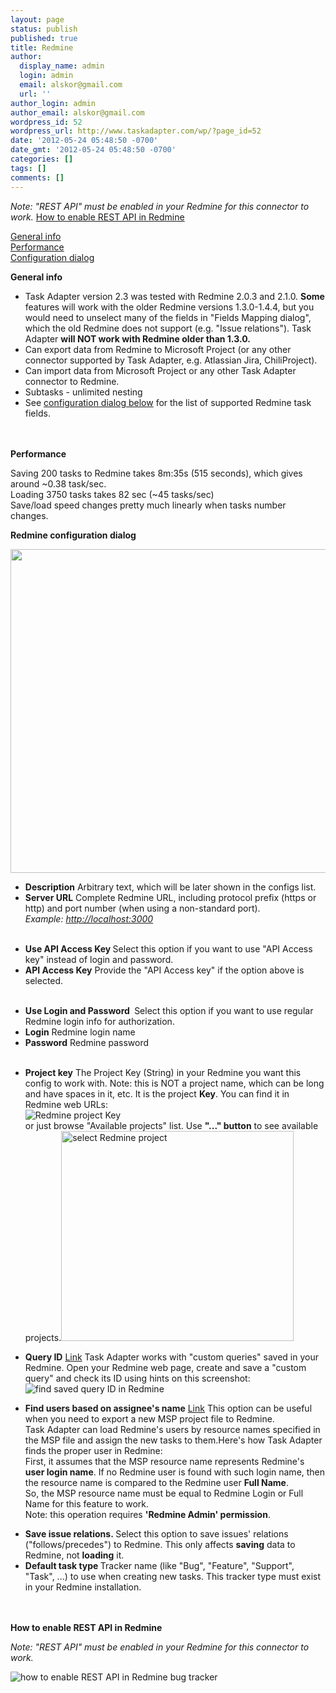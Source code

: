 ```yaml
---
layout: page
status: publish
published: true
title: Redmine
author:
  display_name: admin
  login: admin
  email: alskor@gmail.com
  url: ''
author_login: admin
author_email: alskor@gmail.com
wordpress_id: 52
wordpress_url: http://www.taskadapter.com/wp/?page_id=52
date: '2012-05-24 05:48:50 -0700'
date_gmt: '2012-05-24 05:48:50 -0700'
categories: []
tags: []
comments: []
---
```

<p><em>Note: "REST API" must be enabled in your Redmine for this connector to work.</em> <a href="#rest_api">How to enable REST API in Redmine</a></p>
<p><a href="#general">General info<br />
</a><a href="#performance">Performance<br />
</a><a href="#dialog">Configuration dialog</a></p>
<p><a id="general" name="general"></a><strong>General info </strong></p>
<ul>
<li>Task Adapter version 2.3 was tested with Redmine 2.0.3 and 2.1.0. <strong>Some</strong> features will work with the older Redmine versions 1.3.0-1.4.4, but you would need to unselect many of the fields in "Fields Mapping dialog", which the old Redmine does not support (e.g. "Issue relations"). Task Adapter <strong>will NOT work with Redmine older than 1.3.0.</strong></li>
<li>Can export data from Redmine to Microsoft Project (or any other connector supported by Task Adapter, e.g. Atlassian Jira, ChiliProject).</li>
<li>Can import data from Microsoft Project or any other Task Adapter connector to Redmine.</li>
<li>Subtasks - unlimited nesting</li>
<li>See <a href="#dialog">configuration dialog below</a> for the list of supported Redmine task fields.</li><br />
</ul><br />
<strong><a id="performance" name="performance"></a>Performance</strong></p>
<p>Saving 200 tasks to Redmine takes 8m:35s (515 seconds), which gives around ~0.38 task/sec.<br />
Loading 3750 tasks takes 82 sec (~45 tasks/sec)<br />
Save/load speed changes pretty much linearly when tasks number changes.</p>
<p><a id="dialog" name="dialog"></a><strong>Redmine configuration dialog</strong></p>
<p><a href="http://www.taskadapter.com/wp-content/uploads/2012/05/edit_redmine4.png"><img class="alignnone size-full wp-image-465" title="edit_redmine" src="http://www.taskadapter.com/wp-content/uploads/2012/05/edit_redmine4.png" alt="" width="792" height="518" /></a></p>
<ul>
<li><strong>Description</strong>&nbsp;Arbitrary text, which will be later shown in the configs list.</li>
<li><strong>Server URL</strong> Complete Redmine URL, including protocol prefix (https or http) and port number (when using a non-standard port).<br />
<em>Example: <a href="http://localhost:3000/">http://localhost:3000</a></em></li><br />
</ul></p>
<ul>
<li><strong>Use API Access Key </strong>Select this option if you want to use "API Access key" instead of login and password.</li>
<li><strong>API Access Key</strong> Provide the "API Access key" if the option above is selected.</li><br />
</ul></p>
<ul>
<li><strong>Use Login and Password </strong>&nbsp;Select this option if you want to use regular Redmine login info for authorization.</li>
<li><strong>Login</strong> Redmine login name</li>
<li><strong>Password</strong> Redmine password</li><br />
</ul></p>
<ul>
<li><strong>Project key</strong> The Project Key (String) in your Redmine you want this config to work with. Note: this is NOT a project name, which can be long and have spaces in it, etc. It is the project <strong>Key</strong>. You can find it in Redmine web URLs:<br />
<img src="http://www.taskadapter.com/wp-content/uploads/2012/05/redmine_project_key.png" alt="Redmine project Key" /><br />
or just browse "Available projects" list. Use <strong>"..." button</strong> to see available projects.<img class="alignnone size-full wp-image-139" title="select_project" src="http://www.taskadapter.com/wp-content/uploads/2012/05/select_project.png" alt="select Redmine project" width="372" height="336" /></li></p>
<li><strong><a id="query_id" name="query_id"></a>Query ID</strong> <a href="#query_id">Link</a>&nbsp;Task Adapter works with "custom queries" saved in your Redmine. Open your Redmine web page, create and save a "custom query" and check its ID using hints on this screenshot:<br />
<img src="http://www.taskadapter.com/wp-content/uploads/2012/05/where_to_find_query_id_in_redmine.png" alt="find saved query ID in Redmine" /></li></p>
<li><strong><a id="find_assignees" name="find_assignees"></a>Find users based on assignee's name</strong> <a href="#find_assignees">Link</a>&nbsp;This option can be useful when you need to export a new MSP project file to Redmine.<br />
Task Adapter can load Redmine's users by resource names specified in the MSP file and assign the new tasks to them.Here's how Task Adapter finds the proper user in Redmine:<br />
First, it assumes that the MSP resource name represents Redmine's <strong>user login name</strong>. If no Redmine user is found with such login name, then the resource name is compared to the Redmine user <strong>Full Name</strong>.<br />
So, the MSP resource name must be equal to Redmine Login or Full Name for this feature to work.<br />
Note: this operation requires <strong>'Redmine Admin' permission</strong>.</li></p>
<li><strong>Save issue relations.&nbsp;</strong>Select this option to save issues' relations ("follows/precedes") to Redmine.&nbsp;This only affects <strong>saving</strong> data to Redmine, not <strong>loading</strong> it.</li>
<li><strong>Default task type&nbsp;</strong>Tracker name (like "Bug", "Feature", "Support", "Task", ...) to use when creating new tasks. This tracker type must exist in your Redmine installation.</li><br />
</ul><br />
<a id="rest_api" name="rest_api"></a><strong>How to enable REST API in Redmine</strong></p>
<p><em>Note: "REST API" must be enabled in your Redmine for this connector to work.</em></p>
<p><img src="http://www.taskadapter.com/wp-content/uploads/2012/05/redmine_enable_rest_api.png" alt="how to enable REST API in Redmine bug tracker" /></p>
